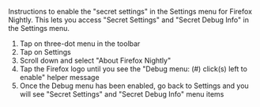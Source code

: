 Instructions to enable the "secret settings" in the Settings menu for Firefox Nightly. This lets you access "Secret Settings" and "Secret Debug Info" in the Settings menu.

1. Tap on three-dot menu in the toolbar
2. Tap on Settings
3. Scroll down and select "About Firefox Nightly"
4. Tap the Firefox logo until you see the "Debug menu: (#) click(s) left to enable" helper message
5. Once the Debug menu has been enabled, go back to Settings and you will see "Secret Settings" and "Secret Debug Info" menu items